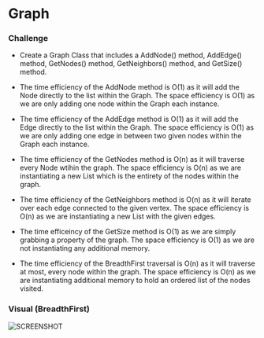 # Graph

### Challenge

- Create a Graph Class that includes a AddNode() method, AddEdge() method, GetNodes() method, GetNeighbors() method, and GetSize() method.

- The time efficiency of the AddNode method is O(1) as it will add the Node directly to the list within the Graph. The space efficiency is O(1) as we are only adding one node within the Graph each instance.

- The time efficiency of the AddEdge method is O(1) as it will add the Edge directly to the list within the Graph. The space efficiency is O(1) as we are only adding one edge in between two given nodes within the Graph each instance.

- The time efficiency of the GetNodes method is O(n) as it will traverse every Node wtihin the graph. The space efficiency is O(n) as we are instantiating a new List which is the entirety of the nodes within the graph.

- The time efficiency of the GetNeighbors method is O(n) as it will iterate over each edge connected to the given vertex. The space efficiency is O(n) as we are instantiating a new List with the given edges.

- The time efficeincy of the GetSize method is O(1) as we are simply grabbing a property of the graph. The space efficiency is O(1) as we are not instantiating any additional memory.

- The time efficiency of the BreadthFirst traversal is O(n) as it will traverse at most, every node within the graph. The space efficiency is O(n) as we are instantiating additional memory to hold an ordered list of the nodes visited.

### Visual (BreadthFirst)

![SCREENSHOT]()